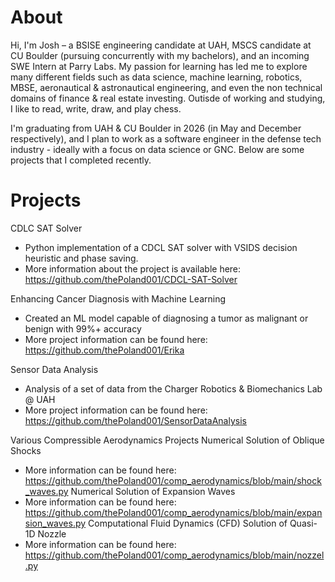 # About 

Hi, I'm Josh – a BSISE engineering candidate at UAH, MSCS candidate at CU Boulder (pursuing concurrently with my bachelors), and an incoming SWE Intern at Parry Labs. My passion for learning has led me to explore many different fields such as data science, machine learning, robotics, MBSE, aeronautical & astronautical engineering, and even the non technical domains of finance & real estate investing. Outisde of working and studying, I like to read, write, draw, and play chess. 

I'm graduating from UAH & CU Boulder in 2026 (in May and December respectively), and I plan to work as a software engineer in the defense tech industry - ideally with a focus on data science or GNC. Below are some projects that I completed recently. 

# Projects 
CDLC SAT Solver
- Python implementation of a CDCL SAT solver with VSIDS decision heuristic and phase saving.
- More information about the project is available here: https://github.com/thePoland001/CDCL-SAT-Solver

Enhancing Cancer Diagnosis with Machine Learning 
- Created an ML model capable of diagnosing a tumor as malignant or benign with 99%+ accuracy 
- More project information can be found here: https://github.com/thePoland001/Erika

Sensor Data Analysis 
- Analysis of a set of data from the Charger Robotics & Biomechanics Lab @ UAH 
- More project information can be found here: https://github.com/thePoland001/SensorDataAnalysis

Various Compressible Aerodynamics Projects
Numerical Solution of Oblique Shocks  
- More information can be found here: https://github.com/thePoland001/comp_aerodynamics/blob/main/shock_waves.py
Numerical Solution of Expansion Waves 
- More information can be found here: https://github.com/thePoland001/comp_aerodynamics/blob/main/expansion_waves.py
Computational Fluid Dynamics (CFD) Solution of Quasi-1D Nozzle  
- More information can be found here: https://github.com/thePoland001/comp_aerodynamics/blob/main/nozzel.py 


